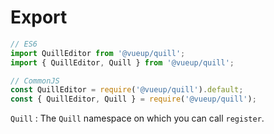 # Export

~~~ javascript
// ES6
import QuillEditor from '@vueup/quill';
import { QuillEditor, Quill } from '@vueup/quill';

// CommonJS
const QuillEditor = require('@vueup/quill').default;
const { QuillEditor, Quill } = require('@vueup/quill');
~~~

`Quill` : The `Quill` namespace on which you can call `register`.